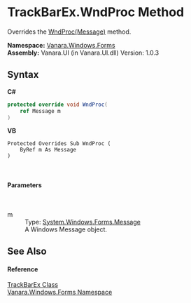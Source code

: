 # TrackBarEx.WndProc Method 
 

Overrides the <a href="http://msdn2.microsoft.com/en-us/library/0x0kesc8" target="_blank">WndProc(Message)</a> method.

**Namespace:**&nbsp;<a href="c580cf52-4028-70db-28d0-f9b1abc03861">Vanara.Windows.Forms</a><br />**Assembly:**&nbsp;Vanara.UI (in Vanara.UI.dll) Version: 1.0.3

## Syntax

**C#**<br />
``` C#
protected override void WndProc(
	ref Message m
)
```

**VB**<br />
``` VB
Protected Overrides Sub WndProc ( 
	ByRef m As Message
)
```

<br />

#### Parameters
&nbsp;<dl><dt>m</dt><dd>Type: <a href="http://msdn2.microsoft.com/en-us/library/wka5e5ys" target="_blank">System.Windows.Forms.Message</a><br />A Windows Message object.</dd></dl>

## See Also


#### Reference
<a href="13f0013e-1c7e-6cb9-8787-d9ab3a2640ed">TrackBarEx Class</a><br /><a href="c580cf52-4028-70db-28d0-f9b1abc03861">Vanara.Windows.Forms Namespace</a><br />